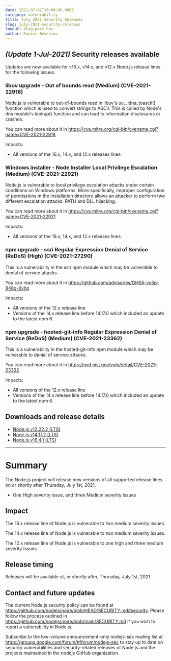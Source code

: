 ```yaml
---
date: 2021-07-01T16:00:00.000Z
category: vulnerability
title: July 2021 Security Releases
slug: july-2021-security-releases
layout: blog-post.hbs
author: Daniel Bevenius
---
```


## _(Update 1-Jul-2021)_ Security releases available

Updates are now available for v16.x, v14.x, and v12.x Node.js release lines for the
following issues.

### libuv upgrade - Out of bounds read (Medium) (CVE-2021-22918)

Node.js is vulnerable to out-of-bounds read in libuv's uv\_\_idna_toascii()
function which is used to convert strings to ASCII. This is called by Node's dns
module's lookup() function and can lead to information disclosures or crashes.

You can read more about it in
https://cve.mitre.org/cgi-bin/cvename.cgi?name=CVE-2021-22918

Impacts:

- All versions of the 16.x, 14.x, and 12.x releases lines

### Windows installer - Node Installer Local Privilege Escalation (Medium) (CVE-2021-22921)

Node.js is vulnerable to local privilege escalation attacks under certain
conditions on Windows platforms. More specifically, improper configuration of
permissions in the installation directory allows an attacker to perform two
different escalation attacks: PATH and DLL hijacking.

You can read more about it in
https://cve.mitre.org/cgi-bin/cvename.cgi?name=CVE-2021-22921

Impacts:

- All versions of the 16.x, 14.x, and 12.x releases lines

### npm upgrade - ssri Regular Expression Denial of Service (ReDoS) (High) (CVE-2021-27290)

This is a vulnerability in the ssri npm module which may be vulnerable to
denial of service attacks.

You can read more about it in
https://github.com/advisories/GHSA-vx3p-948g-6vhq

Impacts:

- All versions of the 12.x release line
- Versions of the 14.x release line before 14.17.0 which included an update to the latest npm 6.

### npm upgrade - hosted-git-info Regular Expression Denial of Service (ReDoS) (Medium) (CVE-2021-23362)

This is a vulnerability in the hosted-git-info npm module which may be
vulnerable to denial of service attacks.

You can read more about it in
https://nvd.nist.gov/vuln/detail/CVE-2021-23362

Impacts:

- All versions of the 12.x release line
- Versions of the 14.x release line before 14.17.0 which included an update to the latest npm 6.

## Downloads and release details

- [Node.js v12.22.2 (LTS)](https://nodejs.org/en/blog/release/v12.22.2/)
- [Node.js v14.17.2 (LTS)](https://nodejs.org/en/blog/release/v14.17.2/)
- [Node.js v16.4.1 (LTS)](https://nodejs.org/en/blog/release/v16.4.1/)

---

# Summary

The Node.js project will release new versions of all supported release lines on or shortly after Thursday, July 1st, 2021.

- One High severity issue, and three Medium severity issues

## Impact

The 16.x release line of Node.js is vulnerable to two medium severity issues.

The 14.x release line of Node.js is vulnerable to two medium severity issues.

The 12.x release line of Node.js is vulnerable to one high and three medium severity issues.

## Release timing

Releases will be available at, or shortly after, Thursday, July 1st, 2021.

## Contact and future updates

The current Node.js security policy can be found at https://github.com/nodejs/node/blob/HEAD/SECURITY.md#security. Please follow the process outlined in https://github.com/nodejs/node/blob/main/SECURITY.md if you wish to report a vulnerability in Node.js.

Subscribe to the low-volume announcement-only nodejs-sec mailing list at https://groups.google.com/forum/#!forum/nodejs-sec to stay up to date on security vulnerabilities and security-related releases of Node.js and the projects maintained in the nodejs GitHub organization.
